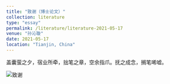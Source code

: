 ```yaml
---
title: "致谢（博士论文）"
collection: literature
type: "essay"
permalink: /literature/literature-2021-05-17
venue: "孙沁璇"
date: 2021-05-17
location: "Tianjin, China"
---
```


盖囊萤之夕，宿业所牵，拙笔之章，空余指爪。抚之成念，搁笔唏嘘。

![致谢](https://sunqinxuan.github.io/images/literature-2021-05-17-img1.png)
